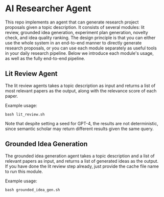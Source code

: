 # AI Researcher Agent

This repo implements an agent that can generate research project proposals given a topic description. It consists of several modules: lit review, grounded idea generation, experiment plan generation, novelty check, and idea quality ranking. The design principle is that you can either use the whole system in an end-to-end manner to directly generate research proposals, or you can use each module separately as useful tools in your daily research pipeline. Below we introduce each module's usage, as well as the fully end-to-end pipeline.

## Lit Review Agent

The lit review agents takes a topic description as input and returns a list of most relevant papers as the output, along with the relevance score of each paper. 

Example usage: 
```
bash lit_review.sh
```

Note that despite setting a seed for GPT-4, the results are not deterministic, since semantic scholar may return different results given the same query.

## Grounded Idea Generation 

The grounded idea generation agent takes a topic description and a list of relevant papers as input, and returns a list of generated ideas as the output. If you have done the lit review step already, just provide the cache file name to run this module.

Example usage: 
```
bash grounded_idea_gen.sh
```